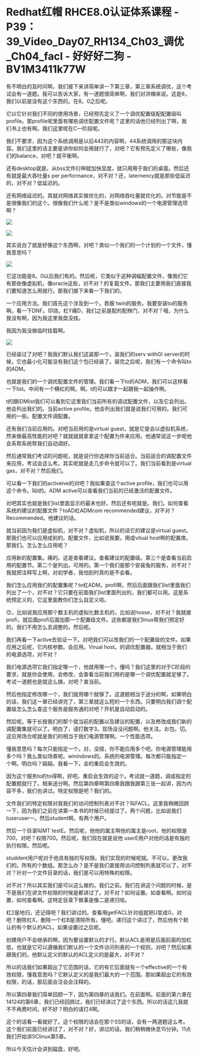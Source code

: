 # Redhat红帽 RHCE8.0认证体系课程 - P39：39_Video_Day07_RH134_Ch03_调优_Ch04_facl - 好好好二狗 - BV1M3411k77W

有不明白的及时问啊，我们接下来讲简单讲一下第三章，第三章系统调优，这个考试会有一道题。我可以告诉大家，有一道题很简单啊，我们对洪帽来说。这是8，我们以前是没有这个东西的。在8。0之后呢。

它以它针对我们不同的使用场景，已经预先定义了一个调优配置级配配置级叫profile。那profile呢里面有哪些调优配置文件呢？这里的话他已经列出了啊，我们书上也有啊。我们这里呢在C一阶段呢。

我们不要求，因为这个系统调用是以后442的内容啊，44系统调用的那这块内容。我们这里的话主要是讲你如何会用就行了，对吧？它有预先定义了哪些，像我们的balance，对吧？就平衡啊。

还有desktop就是。从bss文件衍伸就加快显度，就只用用于我们的桌面。然后还有就是最大吞吐量s per performance，对不对？还，laternency就是那些低延迟的，对不对？低延迟的。

还有网络延迟的。其就对网络其实做优化的，对网络吞吐量就优化的。对节能是不是很像我们的这个。很像我们什么呢？是不是类似windows的一个电源管理选项啊？



![](img/7d97a0f0ec9de859c98be47dbe88f486_1.png)

![](img/7d97a0f0ec9de859c98be47dbe88f486_2.png)

其实说白了就是好像这个东西啊，对吧？类似一个我们的一个计划的一个文件，懂我意思吗？

![](img/7d97a0f0ec9de859c98be47dbe88f486_4.png)

它这功能是8。0以后我们有的。然后呢，它类似于这种调幅配置文件，像我们它有那些像虚拟机，像oracle这些，对不对？的复载文件。那我们主要用我们直接我们要知道怎么用就行。那我们接下来看一下我们的。

一个应用方法。我们首先这个涉及到一个。吞服 twin的服务。我要安装to的服务啊。看一下DNF。印烧。杠Y痛D，我们之前是配的配秧门，对不对？哦，为什么我没有啊，因为我这里我盘没挂。

我因为我没做临时挂载啊。

![](img/7d97a0f0ec9de859c98be47dbe88f486_6.png)

已经装过了对吧？我我们默认我们这装那一个。装我们的serv withGI server的时候，它也最小化可能没有我们这个包已经装了。装完之后呢，我们有一个命令叫to的ADM。

也就是我们的一个调优配置文件的管理。我们看一下to的ADM，我们可以这样看一下list。中间有一个横杠的啊。啊。t的可以跟才一起跟我一起操作啊。

t的跟IDMlist我们可以看到它这里我们当前所有的调试配置文件，以及它会列出。他会列出我们的。当前active profile。他会列出我们就是说我们可用的。我们可用的一些。配置文件调配置。

还有我们当前应用的。对吧当前用的是virtual guest，就是它是会以虚拟机系统，然来做最高性能的对吧？就就就就拿拿这个配置为件来应用。他通常说这一步呢他会系帮系统帮我们自动调好。

然后通常我们考试的问题呢，就是说行你选择你当前适合。当前适合的调配置文件来应用，考试会这么考。其实呢就是走几步命令就可以了。我们当前看到是virtual gas，对不对？然后我们。

可以看一下我们的activeive的对吧？我如果查这个active profile，我们也可以用这个命令。叫t的。ADM active可以查看我们当前的已经激活的配置文件。

对吧其实也就是我们list里面显示的最末也好。然后还有呢就是。我们。如何查看系统的建议的配置文件？toAD杠ADMcom recommended建议，对不对？Recommended。他建议的话。

就当前因为我们是虚拟机，对不对？虚拟机，所以的话它的建议是virtual guest。那我们也可以应用成别的。配置文件，比如说我要。用成vitual host啊的配置席。那我们。怎么怎么应用呢？

应用新的配置集。痛的。这是查看建议。查看建议的配置级。第三个是查看当前启用的配置节。第二个是列出。可用的。第一个我们是那个安装兔的服务，对不对？我就把注释写上啊，对初学者，我怕到时真的是不会看。

我们怎么应用我们的配置集呢？to杠ADM。profi啊，然后后面跟我们list里面我们列出了一个，对不对？它只要在前面我们list里面列出的，我们都可以用。这是系统预定义的，它这里面教你们怎么自定义哈。

😊，比如说我应用那个数主机的虚拟化数主机的，比如说hosse，对不对？我就接profi，就后面profi后面加那一个配置级文件。这些都是我们linux帮我们预定好的。我们不用怎么去调整的。然后呢。

我们再看一下active去验证一下。对吧我们可以改我们的一个配置级的文件。如果应用之后呢，它内核参数。会应用。Virual host。的调优配置器。就相当于我们的电源选项，对不对？

我们电源选项它我们指定哪一个，他就用哪一个。懂吗？我们这里的对于C阶段的要求，就是你会使用，会修改，会查看当前我们用的是哪一个调优配置就足够了。考试一道题也是就这么搞，对吧？查当前。

然后他指定修改哪一个，我们就用哪个就够了。这道题相当于送分的啊，如果明白的话，我们这一章已经讲完了，第三章就这么短的一个东西。只要明白我们调个配置级怎么怎么查这个服务是服务通的对吧？开机是自动启动的。

然后呢。等于长按我们的那个就当前的配置以及建议的配置，以及修改成我们新的调配置集就可以了。明白了，请打数字3。现场没没问题啊。他关注。お包。切。这应用场合呢就是我们的相当于我们电源管理啊。一个性能选项。

懂我意思吗？每次只能指定一个。对，没错，你不能应用多个吧，你电源管理能用多个吗？我么类似场景呢。winindows的。系统的电源管理。每次都只能指定一个啊。明白吗？娟娟，我看一下。会的重启会生效的。

因为这个服务to的to得啊，好吧。重启会生效的这个。考试就一道题，调成指定的配置题就行了。相来送分啊。然后第四章啊第四章我跟我跟第三张一起讲，因为内容不多，我们也讲过。特定权限是吧？我们的。

文件我们的特定权限对我我们的访问控制列表对不对？叫FACL。这里我稍微回顾一下，因为我们之前在讲第一本书的时候已经提过了。两个问题，比如说我们tuseruser一。然后student啊。有两个用户。

然后一个目录叫MT testE。然后呢，他他的属主啊他的属主是root，他的权限是700，对吧？权限700。然后呢，我们现在就是说他 userE用户对他的话是有独的执行权限。然后呢。

studdent用户呢对于他具有独的写权限。我们实现的时候呢就。不可以。更改我们的。所有的个数组。那怎么办？是不是我们直接用访问控制列表就可以了，对不对？针对一个文件目录的话，我们是可以用特殊的权限。

对不对？所以其实我们是可以这么做的。我们之前。我们在讲这个问题的时候，是不是我们在讲文件权限的时候是都讲过了。对不对？如何设置。如查看啊。如何设置，如何查看啊。这特定目录下做事是像二是递归哈。

杠2是地归，还记得吧？我们讲过的。查看用getFACL针对组就把U变成G，对吧？删除杠X，删除一个杠B是清除所有。懂吧。递归这个讲过了，然后他有个默认的有个默认的ACL。如果设置过之后呢。

创建用户不会继承的啊，因为要设置默认的才行。默认ACL是用是后面前面的加杠低，也就是它可以遵循我们默认的一个文件访问列表的一个规则，对吧？然后如果跟我们的。他默认定义的默认的ACL定义的是最大，对不对？

所以的话我们如果超出了它范围的话，它的有它后面就有一个effective的一个有效权限，懂我意思吗？它默认定义的是我们最大的一个范围。那如果超出它的有效权限，的话，那后面会注会会注释的。

所以第四章我们简单回顾一下，因为第四章的话我们。在前面啊。前面的第六章在14124的第6章，我们已经回顾过，我们已经讲过了这个东西。所以的话这几我就不不再费时间，好不好？明白的请打4啊。

这个的话看一看就好了。这个权限的话会在那个SS的话，会有一两道题这么考。这个我们前面已经讲过了，对不对？好，讲过的话，我们稍稍微休息15分钟。11点我们开始讲SClinux第5章。

所以今天估计会讲到磁盘，好吧。
